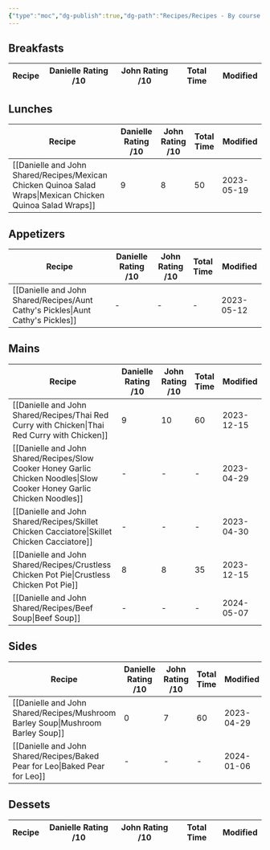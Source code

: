 ```yaml
---
{"type":"moc","dg-publish":true,"dg-path":"Recipes/Recipes - By course.md","permalink":"/recipes/recipes-by-course/","dgPassFrontmatter":true}
---
```



## Breakfasts
| Recipe | Danielle Rating /10 | John Rating /10 | Total Time | Modified |
| ------ | ------------------- | --------------- | ---------- | -------- |


## Lunches
| Recipe                                                                                                         | Danielle Rating /10 | John Rating /10 | Total Time | Modified   |
| -------------------------------------------------------------------------------------------------------------- | ------------------- | --------------- | ---------- | ---------- |
| [[Danielle and John Shared/Recipes/Mexican Chicken Quinoa Salad Wraps\|Mexican Chicken Quinoa Salad Wraps]] | 9                   | 8               | 50         | 2023-05-19 |


## Appetizers
| Recipe                                                                             | Danielle Rating /10 | John Rating /10 | Total Time | Modified   |
| ---------------------------------------------------------------------------------- | ------------------- | --------------- | ---------- | ---------- |
| [[Danielle and John Shared/Recipes/Aunt Cathy's Pickles\|Aunt Cathy's Pickles]] | \-                  | \-              | \-         | 2023-05-12 |


## Mains
| Recipe                                                                                                                     | Danielle Rating /10 | John Rating /10 | Total Time | Modified   |
| -------------------------------------------------------------------------------------------------------------------------- | ------------------- | --------------- | ---------- | ---------- |
| [[Danielle and John Shared/Recipes/Thai Red Curry with Chicken\|Thai Red Curry with Chicken]]                           | 9                   | 10              | 60         | 2023-12-15 |
| [[Danielle and John Shared/Recipes/Slow Cooker Honey Garlic Chicken Noodles\|Slow Cooker Honey Garlic Chicken Noodles]] | \-                  | \-              | \-         | 2023-04-29 |
| [[Danielle and John Shared/Recipes/Skillet Chicken Cacciatore\|Skillet Chicken Cacciatore]]                             | \-                  | \-              | \-         | 2023-04-30 |
| [[Danielle and John Shared/Recipes/Crustless Chicken Pot Pie\|Crustless Chicken Pot Pie]]                               | 8                   | 8               | 35         | 2023-12-15 |
| [[Danielle and John Shared/Recipes/Beef Soup\|Beef Soup]]                                                               | \-                  | \-              | \-         | 2024-05-07 |


## Sides
| Recipe                                                                             | Danielle Rating /10 | John Rating /10 | Total Time | Modified   |
| ---------------------------------------------------------------------------------- | ------------------- | --------------- | ---------- | ---------- |
| [[Danielle and John Shared/Recipes/Mushroom Barley Soup\|Mushroom Barley Soup]] | 0                   | 7               | 60         | 2023-04-29 |
| [[Danielle and John Shared/Recipes/Baked Pear for Leo\|Baked Pear for Leo]]     | \-                  | \-              | \-         | 2024-01-06 |


## Dessets
| Recipe | Danielle Rating /10 | John Rating /10 | Total Time | Modified |
| ------ | ------------------- | --------------- | ---------- | -------- |

